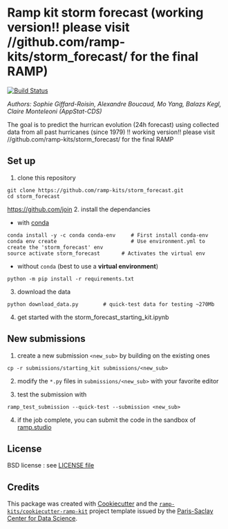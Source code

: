 Ramp kit storm forecast (working version!! please visit //github.com/ramp-kits/storm_forecast/ for the final RAMP)
=======================


[![Build Status](https://travis-ci.org/ramp-kits/storm_forecast.svg?branch=master)][travis]

_Authors: Sophie Giffard-Roisin, Alexandre Boucaud, Mo Yang, Balazs Kegl, Claire Monteleoni (AppStat-CDS)_

The goal is to predict the hurrican evolution (24h forecast) using collected data from all past hurricanes (since 1979)
!! working version!! please visit //github.com/ramp-kits/storm_forecast/ for the final RAMP

## Set up

1. clone this repository
  ```
  git clone https://github.com/ramp-kits/storm_forecast.git
  cd storm_forecast
  ```
https://github.com/join
2. install the dependancies
  - with [conda](https://conda.io/miniconda.html)
  ```
  conda install -y -c conda conda-env     # First install conda-env
  conda env create                        # Use environment.yml to create the 'storm_forecast' env
  source activate storm_forecast       # Activates the virtual env
  ```
  - without `conda` (best to use a **virtual environment**)
  ```
  python -m pip install -r requirements.txt
  ```

3. download the data
  ```
  python download_data.py        # quick-test data for testing ~270Mb
  ```

4. get started with the storm_forecast_starting_kit.ipynb

## New submissions

1. create a new submission `<new_sub>` by building on the existing ones
  ```
  cp -r submissions/starting_kit submissions/<new_sub>
  ```
2. modify the `*.py` files in  `submissions/<new_sub>` with your favorite editor

3. test the submission with
  ```
  ramp_test_submission --quick-test --submission <new_sub>
  ```
4. if the job complete, you can submit the code in the sandbox of [ramp.studio][ramp]



## License

BSD license : see [LICENSE file](LICENSE)


## Credits

This package was created with [Cookiecutter][cookie] and the [`ramp-kits/cookiecutter-ramp-kit`][kit] project template
issued by the [Paris-Saclay Center for Data Science][cds].

[travis]: https://travis-ci.org/ramp-kits/storm_forecast
[ramp]: https://ramp.studio/events/storm_forecast
[cookie]: https://github.com/audreyr/cookiecutter
[kit]: https://github.com/ramp-kits/cookiecutter-ramp-kit
[cds]: https://www.datascience-paris-saclay.fr/
